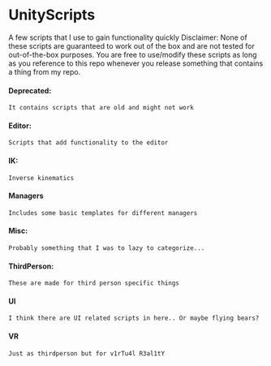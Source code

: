 # UnityScripts
A few scripts that I use to gain functionality quickly
Disclaimer: None of these scripts are guaranteed to work out of the box and are not tested for out-of-the-box purposes.
You are free to use/modify these scripts as long as you reference to this repo whenever you release something that contains a thing from my repo.

#### Deprecated:
	It contains scripts that are old and might not work

#### Editor:
	Scripts that add functionality to the editor

#### IK:
	Inverse kinematics
	
#### Managers
	Includes some basic templates for different managers

#### Misc:
	Probably something that I was to lazy to categorize...

#### ThirdPerson:
	These are made for third person specific things

#### UI
	I think there are UI related scripts in here.. Or maybe flying bears?

#### VR
	Just as thirdperson but for v1rTu4l R3al1tY